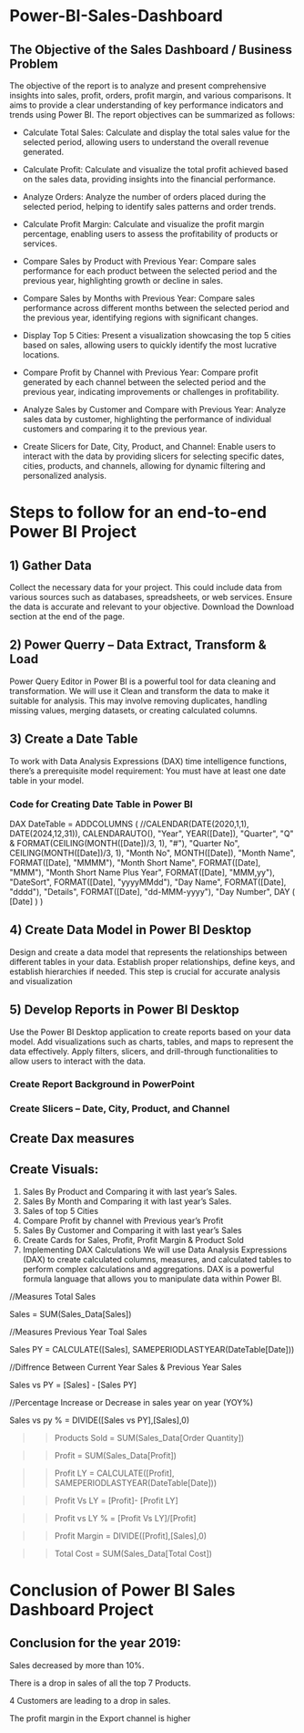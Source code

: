 # Power-BI-Sales-Dashboard
## The Objective of the Sales Dashboard / Business Problem
The objective of the report is to analyze and present comprehensive insights into sales, profit, orders, profit margin, and various comparisons. It aims to provide a clear understanding of key performance indicators and trends using Power BI. The report objectives can be summarized as follows:

* Calculate Total Sales: Calculate and display the total sales value for the selected period, allowing users to understand the overall revenue generated.

* Calculate Profit: Calculate and visualize the total profit achieved based on the sales data, providing insights into the financial performance.

* Analyze Orders: Analyze the number of orders placed during the selected period, helping to identify sales patterns and order trends.

* Calculate Profit Margin: Calculate and visualize the profit margin percentage, enabling users to assess the profitability of products or services.

* Compare Sales by Product with Previous Year: Compare sales performance for each product between the selected period and the previous year, highlighting growth or decline in sales.

* Compare Sales by Months with Previous Year: Compare sales performance across different months between the selected period and the previous year, identifying regions with significant changes.

* Display Top 5 Cities: Present a visualization showcasing the top 5 cities based on sales, allowing users to quickly identify the most lucrative locations.

* Compare Profit by Channel with Previous Year: Compare profit generated by each channel between the selected period and the previous year, indicating improvements or challenges in profitability.

* Analyze Sales by Customer and Compare with Previous Year: Analyze sales data by customer, highlighting the performance of individual customers and comparing it to the previous year.

* Create Slicers for Date, City, Product, and Channel: Enable users to interact with the data by providing slicers for selecting specific dates, cities, products, and channels, allowing for dynamic filtering and personalized analysis.

# Steps to follow for an end-to-end Power BI Project
## 1) Gather Data
Collect the necessary data for your project. This could include data from various sources such as databases, spreadsheets, or web services. Ensure the data is accurate and relevant to your objective. Download the Download section at the end of the page.

## 2) Power Querry – Data Extract, Transform & Load
Power Query Editor in Power BI is a powerful tool for data cleaning and transformation. We will use it Clean and transform the data to make it suitable for analysis. This may involve removing duplicates, handling missing values, merging datasets, or creating calculated columns.

## 3) Create a Date Table
To work with Data Analysis Expressions (DAX) time intelligence functions, there’s a prerequisite model requirement: You must have at least one date table in your model.

### Code for Creating Date Table in Power BI
DAX DateTable = 
ADDCOLUMNS (
    //CALENDAR(DATE(2020,1,1), DATE(2024,12,31)),
    CALENDARAUTO(),
    "Year", YEAR([Date]),
    "Quarter", "Q" & FORMAT(CEILING(MONTH([Date])/3, 1), "#"),
    "Quarter No", CEILING(MONTH([Date])/3, 1),
    "Month No", MONTH([Date]),
    "Month Name", FORMAT([Date], "MMMM"),
    "Month Short Name", FORMAT([Date], "MMM"),
    "Month Short Name Plus Year", FORMAT([Date], "MMM,yy"),
    "DateSort", FORMAT([Date], "yyyyMMdd"),
    "Day Name", FORMAT([Date], "dddd"),
    "Details", FORMAT([Date], "dd-MMM-yyyy"),
    "Day Number", DAY ( [Date] )
)
## 4) Create Data Model in Power BI Desktop
Design and create a data model that represents the relationships between different tables in your data. Establish proper relationships, define keys, and establish hierarchies if needed. This step is crucial for accurate analysis and visualization

## 5) Develop Reports in Power BI Desktop
Use the Power BI Desktop application to create reports based on your data model. Add visualizations such as charts, tables, and maps to represent the data effectively. Apply filters, slicers, and drill-through functionalities to allow users to interact with the data.

### Create Report Background in PowerPoint
### Create Slicers – Date, City, Product, and Channel
## Create Dax measures
## Create Visuals:
1) Sales By Product and Comparing it with last year’s Sales.
2) Sales By Month and Comparing it with last year’s Sales.
3) Sales of top 5 Cities
4) Compare Profit by channel with Previous year’s Profit
5) Sales By Customer and Comparing it with last year’s Sales
6) Create Cards for Sales, Profit, Profit Margin & Product Sold
6) Implementing DAX Calculations
We will use Data Analysis Expressions (DAX) to create calculated columns, measures, and calculated tables to perform complex calculations and aggregations. DAX is a powerful formula language that allows you to manipulate data within Power BI.

//Measures Total Sales

Sales = SUM(Sales_Data[Sales])

//Measures Previous Year Toal Sales

Sales PY = CALCULATE([Sales], SAMEPERIODLASTYEAR(DateTable[Date]))

//Diffrence Between Current Year Sales & Previous Year Sales

Sales vs PY = [Sales] - [Sales PY]

//Percentage Increase or Decrease in sales year on year (YOY%)

Sales vs py % = DIVIDE([Sales vs PY],[Sales],0)


>> Products Sold = SUM(Sales_Data[Order Quantity])

>> Profit = SUM(Sales_Data[Profit])
 
>> Profit LY = CALCULATE([Profit], SAMEPERIODLASTYEAR(DateTable[Date]))
 
>> Profit Vs LY = [Profit]- [Profit LY]
 
>> Profit vs LY % = [Profit Vs LY]/[Profit]
 
>> Profit Margin = DIVIDE([Profit],[Sales],0)

>> Total Cost = SUM(Sales_Data[Total Cost]) 
  

# Conclusion of Power BI Sales Dashboard Project
## Conclusion for the year 2019:

Sales decreased by more than 10%.

There is a drop in sales of all the top 7 Products.

4 Customers are leading to a drop in sales.

The profit margin in the Export channel is higher
